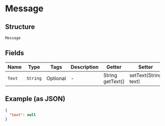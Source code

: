 
# Message

## Structure

`Message`

## Fields

| Name | Type | Tags | Description | Getter | Setter |
|  --- | --- | --- | --- | --- | --- |
| `Text` | `String` | Optional | - | String getText() | setText(String text) |

## Example (as JSON)

```json
{
  "text": null
}
```

